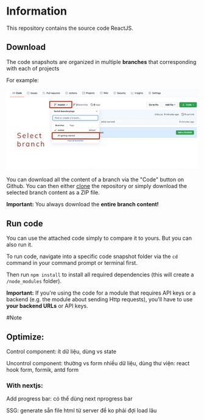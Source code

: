 # Information

This repository contains the source code ReactJS.

## Download

The code snapshots are organized in multiple **branches** that corresponding with each of projects

For example:

![Click on the branch dropdown and then select the appropriate branch for the project you're looking for](./Select-branch.png)

You can download all the content of a branch via the "Code" button on Github. You can then either [clone](https://docs.github.com/en/github/creating-cloning-and-archiving-repositories/cloning-a-repository) the repository or simply download the selected branch content as a ZIP file.

**Important:** You always download the **entire branch content!**

## Run code

You can use the attached code simply to compare it to yours. But you can also run it.

To run code, navigate into a specific code snapshot folder via the `cd` command in your command prompt or terminal first.

Then run `npm install` to install all required dependencies (this will create a `/node_modules` folder).

**Important:** If you're using the code for a module that requires API keys or a backend (e.g. the module about sending Http requests), you'll have to use **your backend URLs** or API keys.

#Note

## Optimize:

Control component: ít dữ liệu, dùng vs state

Uncontrol component: thường vs form nhiều dữ liệu, dùng thư viện: react hook form, formik, antd form

### With nextjs:

Add progress bar: có thể dùng next nprogress bar

SSG: generate sẵn file html từ server để ko phải đợi load lâu
